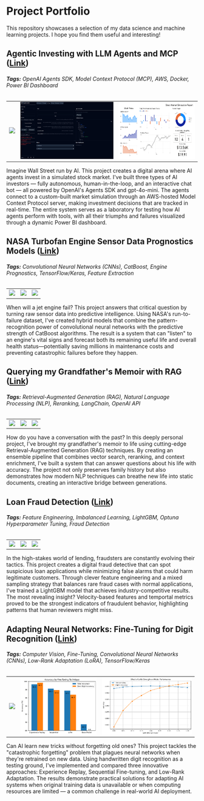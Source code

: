 # Project Portfolio
This repository showcases a selection of my data science and machine learning projects. I hope you find them useful and interesting!  

## **Agentic Investing with LLM Agents and MCP ([Link](https://github.com/MattPickard/Project_Portfolio/tree/main/Agentic_Investing_Project))**

###### **Tags:** OpenAI Agents SDK, Model Context Protocol (MCP), AWS, Docker, Power BI Dashboard

<table style="margin: auto;">
    <tr>
        <td style="text-align: center;">
            <a href="https://github.com/MattPickard/Project_Portfolio/tree/main/Agentic_Investing_Project">
                <img src="https://www.livemint.com/lm-img/img/2025/03/31/600x338/g1c49305ef246b25d62f_1743440565533_1743440565716.jpg" style="height: 150px; width: auto;"/>
            </a>
        </td>
        <td style="text-align: center;">
            <a href="https://github.com/MattPickard/Project_Portfolio/tree/main/Agentic_Investing_Project">
                <img src="https://raw.githubusercontent.com/MattPickard/Project_Portfolio/refs/heads/main/Images/mcp_inspector.png" style="height: 150px; width: auto;"/>
            </a>
        </td>
        <td style="text-align: center;">
            <a href="https://github.com/MattPickard/Project_Portfolio/tree/main/Agentic_Investing_Project">
                <img src="https://raw.githubusercontent.com/MattPickard/Project_Portfolio/refs/heads/main/Images/powerbi_dashboard.png" style="height: 150px; width: auto;"/>
            </a>
        </td>
    </tr>
</table>

Imagine Wall Street run by AI. This project creates a digital arena where AI agents invest in a simulated stock market. I've built three types of AI investors — fully autonomous, human-in-the-loop, and an interactive chat bot — all powered by OpenAI's Agents SDK and gpt-4o-mini. The agents connect to a custom-built market simulation through an AWS-hosted Model Context Protocol server, making investment decisions that are tracked in real-time. The entire system serves as a laboratory for testing how AI agents perform with tools, with all their triumphs and failures visualized through a dynamic Power BI dashboard.

## **NASA Turbofan Engine Sensor Data Prognostics Models ([Link](https://github.com/MattPickard/Project_Portfolio/tree/main/Turbofan_Engine_Prognostics_Project))**

###### **Tags:** Convolutional Neural Networks (CNNs), CatBoost, Engine Prognostics, TensorFlow/Keras, Feature Extraction

<table style="margin: auto;">
    <tr>
        <td style="text-align: center;">
            <a href="https://github.com/MattPickard/Project_Portfolio/tree/main/Turbofan_Engine_Prognostics_Project">
                <img src="https://plus.unsplash.com/premium_photo-1679758629409-83446005843c?w=500&auto=format&fit=crop&q=60&ixlib=rb-4.0.3&ixid=M3wxMjA3fDB8MHxzZWFyY2h8MXx8YWlycGxhbmUlMjB0dXJib2ZhbiUyMGVuZ2luZXxlbnwwfHwwfHx8MA%3D%3D" style="height: 150px; width: auto;"/>
            </a>
        </td>
        <td style="text-align: center;">
            <a href="https://github.com/MattPickard/Project_Portfolio/tree/main/Turbofan_Engine_Prognostics_Project">
                <img src="https://raw.githubusercontent.com/MattPickard/Project_Portfolio/refs/heads/main/Images/rul_15.png" style="height: 150px; width: auto;"/>
            </a>
        </td>
        <td style="text-align: center;">
            <a href="https://github.com/MattPickard/Project_Portfolio/tree/main/Turbofan_Engine_Prognostics_Project">
                <img src="https://raw.githubusercontent.com/MattPickard/Project_Portfolio/refs/heads/main/Images/hs_15.png" style="height: 150px; width: auto;"/>
            </a>
        </td>
    </tr>
</table>

When will a jet engine fail? This project answers that critical question by turning raw sensor data into predictive intelligence. Using NASA's run-to-failure dataset, I've created hybrid models that combine the pattern-recognition power of convolutional neural networks with the predictive strength of CatBoost algorithms. The result is a system that can "listen" to an engine's vital signs and forecast both its remaining useful life and overall health status—potentially saving millions in maintenance costs and preventing catastrophic failures before they happen.

## **Querying my Grandfather's Memoir with RAG ([Link](https://github.com/MattPickard/Project_Portfolio/tree/main/Memoir_Rag_Project))**

###### **Tags:** Retrieval-Augmented Generation (RAG), Natural Language Processing (NLP), Reranking, LangChain, OpenAI API

<table style="margin: auto;">
    <tr>
        <td style="text-align: center;">
            <a href="https://github.com/MattPickard/Project_Portfolio/tree/main/Memoir_RAG_Project">
                <img src="https://github.com/MattPickard/Project_Portfolio/blob/main/Images/family_photo.jpg" style="height: 150px; width: auto;"/>
            </a>
        </td>
        <td style="text-align: center;">
            <a href="https://github.com/MattPickard/Project_Portfolio/tree/main/Memoir_RAG_Project">
                <img src="https://github.com/MattPickard/Project_Portfolio/blob/main/Images/success_rates.png" style="height: 150px; width: auto;"/>
            </a>
        </td>
        <td style="text-align: center;">
            <a href="https://github.com/MattPickard/Project_Portfolio/tree/main/Memoir_RAG_Project">
                <img src="https://github.com/MattPickard/Project_Portfolio/blob/main/Images/evaluation_breakdown.png" style="height: 150px; width: auto;"/>
            </a>
        </td>
    </tr>
</table>

How do you have a conversation with the past? In this deeply personal project, I've brought my grandfather's memoir to life using cutting-edge Retrieval-Augmented Generation (RAG) techniques. By creating an ensemble pipeline that combines vector search, reranking, and context enrichment, I've built a system that can answer questions about his life with accuracy. The project not only preserves family history but also demonstrates how modern NLP techniques can breathe new life into static documents, creating an interactive bridge between generations.

## **Loan Fraud Detection ([Link](https://github.com/MattPickard/Project_Portfolio/tree/main/Loan_Fraud_Detection_Project))**

###### **Tags:** Feature Engineering, Imbalanced Learning, LightGBM, Optuna Hyperparameter Tuning, Fraud Detection

<table style="margin: auto;">
    <tr>
        <td style="text-align: center;">
            <a href="https://github.com/MattPickard/Project_Portfolio/tree/main/Loan_Fraud_Detection_Project">
                <img src="https://plus.unsplash.com/premium_photo-1661672185492-d07613b7600f?w=500&auto=format&fit=crop&q=60&ixlib=rb-4.0.3&ixid=M3wxMjA3fDB8MHxzZWFyY2h8NXx8bG9hbiUyMGZyYXVkfGVufDB8fDB8fHww" style="height: 150px; width: auto;"/>
            </a>
        </td>
        <td style="text-align: center;">
            <a href="https://github.com/MattPickard/Project_Portfolio/tree/main/Loan_Fraud_Detection_Project">
                <img src="https://raw.githubusercontent.com/MattPickard/Project_Portfolio/refs/heads/main/Images/roc_curve.png" style="height: 150px; width: auto;"/>
            </a>
        </td>
        <td style="text-align: center;">
            <a href="https://github.com/MattPickard/Project_Portfolio/tree/main/Loan_Fraud_Detection_Project">
                <img src="https://raw.githubusercontent.com/MattPickard/Project_Portfolio/refs/heads/main/Images/fraud_distribution.png" style="height: 150px; width: auto;"/>
            </a>
        </td>
    </tr>
</table>

In the high-stakes world of lending, fraudsters are constantly evolving their tactics. This project creates a digital fraud detective that can spot suspicious loan applications while minimizing false alarms that could harm legitimate customers. Through clever feature engineering and a mixed sampling strategy that balances rare fraud cases with normal applications, I've trained a LightGBM model that achieves industry-competitive results. The most revealing insight? Velocity-based features and temportal metrics proved to be the strongest indicators of fraudulent behavior, highlighting patterns that human reviewers might miss.

## **Adapting Neural Networks: Fine-Tuning for Digit Recognition ([Link](https://github.com/MattPickard/Project_Portfolio/tree/main/Fine-Tuning_for_Digit_Recognition_Project))**

###### **Tags:** Computer Vision, Fine-Tuning, Convolutional Neural Networks (CNNs), Low-Rank Adaptation (LoRA), TensorFlow/Keras

<table style="margin: auto;">
    <tr>
        <td style="text-align: center;">
            <a href="https://github.com/MattPickard/Project_Portfolio/tree/main/Fine-Tuning_for_Digit_Recognition_Project">
                <img src="https://awaywithideas.com/assets/images/2020/10/mnist_extended_4_0.png" style="height: 150px; width: auto;"/>
            </a>
        </td>
        <td style="text-align: center;">
            <a href="https://github.com/MattPickard/Project_Portfolio/tree/main/Fine-Tuning_for_Digit_Recognition_Project">
                <img src="https://github.com/MattPickard/Project_Portfolio/blob/main/Images/fine-tuning_comparison.png?raw=true" style="height: 150px; width: auto;"/>
            </a>
        </td>
        <td style="text-align: center;">
            <a href="https://github.com/MattPickard/Project_Portfolio/tree/main/Fine-Tuning_for_Digit_Recognition_Project">
                <img src="https://github.com/MattPickard/Project_Portfolio/blob/main/Images/LoRa_Strength.png?raw=true" style="height: 150px; width: auto;"/>
            </a>
        </td>
    </tr>
</table>

Can AI learn new tricks without forgetting old ones? This project tackles the "catastrophic forgetting" problem that plagues neural networks when they're retrained on new data. Using handwritten digit recognition as a testing ground, I've implemented and compared three innovative approaches: Experience Replay, Sequential Fine-tuning, and Low-Rank Adaptation. The results demonstrate practical solutions for adapting AI systems when original training data is unavailable or when computing resources are limited — a common challenge in real-world AI deployment.
